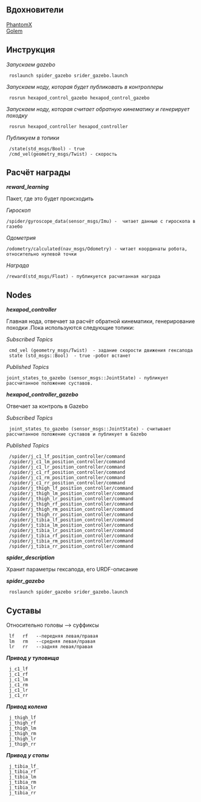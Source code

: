 ## Вдохновители
<a href=https://github.com/HumaRobotics/phantomx_gazebo/tree/master>PhantomX</a>
<br> </n>
<a href=https://github.com/KevinOchs/hexapod_ros>Golem</a>



## Инструкция 

*Запускаем gazebo*

     roslaunch spider_gazebo srider_gazebo.launch 
     
*Запускаем ноду, которая будет публиковать в контроллеры*

     rosrun hexapod_control_gazebo hexapod_control_gazebo 
     
*Запускаем ноду, которая считает обратную кинематику и генерирует походку* 

     rosrun hexapod_controller hexapod_controller 
     
*Публикуем в топики*

     /state(std_msgs/Bool) - true
     /cmd_vel(geometry_msgs/Twist) - скорость
    



##  Расчёт награды

**_reward_learning_**

Пакет, где это будет происходить

*Гироскоп*

    /spider/gyroscope_data(sensor_msgs/Imu) -  читает данные с гироскопа в газебо
    
*Одометрия* 

    /odometry/calculated(nav_msgs/Odometry) - читает координаты робота, относительно нулевой точки

*Награда* 

    /reward(std_msgs/Float) - публикуется расчитанная награда

##  Nodes

**_hexapod_controller_**

Главная нода, отвечает за расчёт обратной кинематики, генерирование походки .Пока используются следующие топики:

*Subscribed Topics*

     cmd_vel (geometry_msgs/Twist)  - задание скорости движения гексапода
     state (std_msgs::Bool)  - true -робот встанет
     
*Published Topics*

    joint_states_to_gazebo (sensor_msgs::JointState) - публикует рассчитанное положение суставов.
    
**_hexapod_controller_gazebo_**

Отвечает за контроль в Gazebo

*Subscribed Topics*

     joint_states_to_gazebo (sensor_msgs::JointState) - считывает рассчитанное положение суставов и публикует в Gazebo

*Published Topics*

     /spider/j_c1_lf_position_controller/command
     /spider/j_c1_lm_position_controller/command
     /spider/j_c1_lr_position_controller/command
     /spider/j_c1_rf_position_controller/command
     /spider/j_c1_rm_position_controller/command
     /spider/j_c1_rr_position_controller/command
     /spider/j_thigh_lf_position_controller/command
     /spider/j_thigh_lm_position_controller/command
     /spider/j_thigh_lr_position_controller/command
     /spider/j_thigh_rf_position_controller/command
     /spider/j_thigh_rm_position_controller/command
     /spider/j_thigh_rr_position_controller/command
     /spider/j_tibia_lf_position_controller/command
     /spider/j_tibia_lm_position_controller/command
     /spider/j_tibia_lr_position_controller/command
     /spider/j_tibia_rf_position_controller/command
     /spider/j_tibia_rm_position_controller/command
     /spider/j_tibia_rr_position_controller/command


**_spider_description_**

Хранит параметры гексапода, его URDF-описание


**_spider_gazebo_**

     roslaunch spider_gazebo srider_gazebo.launch 
     



## Суставы 

Относительно головы -->  суффиксы  

     lf   rf   --передняя левая/правая
     lm   rm   --средняя левая/правая 
     lr   rr   --задняя левая/правая 

**_Привод у туловища_**

     j_c1_lf 
     j_c1_rf 
     j_c1_lm 
     j_c1_rm 
     j_c1_lr 
     j_c1_rr 

 **_Привод колена_**
 
     j_thigh_lf
     j_thigh_rf
     j_thigh_lm
     j_thigh_rm
     j_thigh_lr
     j_thigh_rr

**_Привод у стопы_**

     j_tibia_lf_
     j_tibia_rf
     j_tibia_lm
     j_tibia_rm
     j_tibia_lr
     j_tibia_rr


